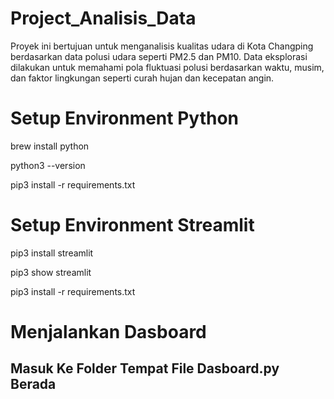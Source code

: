 # Project_Analisis_Data
Proyek ini bertujuan untuk menganalisis kualitas udara di Kota Changping berdasarkan data polusi udara seperti PM2.5 dan PM10. Data eksplorasi dilakukan untuk memahami pola fluktuasi polusi berdasarkan waktu, musim, dan faktor lingkungan seperti curah hujan dan kecepatan angin.

# Setup Environment Python
brew install python

python3 --version

pip3 install -r requirements.txt

# Setup Environment Streamlit
pip3 install streamlit

pip3 show streamlit

pip3 install -r requirements.txt

# Menjalankan Dasboard
## Masuk Ke Folder Tempat File Dasboard.py Berada
